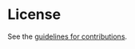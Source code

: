 # License

See the
[guidelines for contributions](https://github.com/mirjak/draft-masque-ip-compression/blob/gh-pages/CONTRIBUTING.md).
